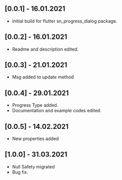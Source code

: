 ## [0.0.1] - 16.01.2021

* Initial build for flutter sn_progress_dialog package.

## [0.0.2] - 16.01.2021

* Readme and description edited.

## [0.0.3] - 21.01.2021

* Msg added to update method

## [0.0.4] - 29.01.2021

* Progress Type added.
* Documentation and example codes edited.

## [0.0.5] - 14.02.2021

* New properties added

## [1.0.0] - 31.03.2021

* Null Safety migrated
* Bug fix.